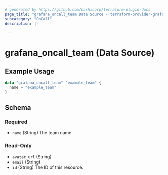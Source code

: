 ```yaml
---
# generated by https://github.com/hashicorp/terraform-plugin-docs
page_title: "grafana_oncall_team Data Source - terraform-provider-grafana"
subcategory: "OnCall"
description: |-
  
---
```


# grafana_oncall_team (Data Source)



## Example Usage

```terraform
data "grafana_oncall_team" "example_team" {
  name = "example_team"
}
```

<!-- schema generated by tfplugindocs -->
## Schema

### Required

- `name` (String) The team name.

### Read-Only

- `avatar_url` (String)
- `email` (String)
- `id` (String) The ID of this resource.
